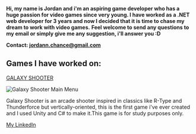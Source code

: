<!---
## Welcome to GitHub Pages

You can use the [editor on GitHub](https://github.com/jordanmoreira/jordanmoreira.github.io/edit/master/index.md) to maintain and preview the content for your website in Markdown files.

Whenever you commit to this repository, GitHub Pages will run [Jekyll](https://jekyllrb.com/) to rebuild the pages in your site, from the content in your Markdown files.

### Markdown

Markdown is a lightweight and easy-to-use syntax for styling your writing. It includes conventions for

```markdown
Syntax highlighted code block

# Header 1
## Header 2
### Header 3

- Bulleted
- List

1. Numbered
2. List

**Bold** and _Italic_ and `Code` text

[Link](url) and ![Image](src)
```

For more details see [GitHub Flavored Markdown](https://guides.github.com/features/mastering-markdown/).

### Jekyll Themes

Your Pages site will use the layout and styles from the Jekyll theme you have selected in your [repository settings](https://github.com/jordanmoreira/jordanmoreira.github.io/settings). The name of this theme is saved in the Jekyll `_config.yml` configuration file.

### Support or Contact

Having trouble with Pages? Check out our [documentation](https://help.github.com/categories/github-pages-basics/) or [contact support](https://github.com/contact) and we’ll help you sort it out.
-->

**Hi, my name is Jordan and i'm an aspiring game developer who has a huge passion for video games since very young. I have worked as a .NET web developer for 3 years and now I decided that it is time to chase my dream to work with video games.**
**Feel welcome to send any questions to my email or simply give me any suggestion, i'll answer you :D**

**Contact: jordann.chance@gmail.com**



## Games I have worked on:
[GALAXY SHOOTER](https://github.com/jordanmoreira/galaxy-shooter)

![Galaxy Shooter Main Menu](https://dm2305files.storage.live.com/y4ptFzE9nA0BKhGvbXDm0wgoygSciQdXURH5maOTR-h3u6OuRCd7IEjHqftVvUJiHCFAIZn1tqZBEbTCVLu2nHmvSwROmZpCAlKfAtriecgZRKdHTNAyFxCB_Xg731uFQDWTHneIv2fYFN3ojXTH35vjTb1zQErzLuno3WP-7B5-n45bdy20yqMuJr_wZGx2eGXF35npfCn8w4xyxDVcmIWzFaAVidzAHo4-tj_uCyIuPY/galaxyshooterjordan.png?psid=1&width=1614&height=904)

Galaxy Shooter is an arcade shooter inspired in classics like R-Type and Thunderforce but vertically-oriented, this is the first game i've ever created and I used Unity and C# to make it.This game is for study purposes only.


[My LinkedIn](https://www.linkedin.com/in/jordan-moreira/)
